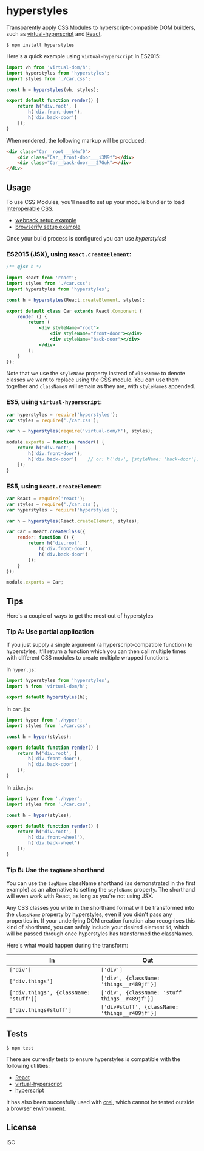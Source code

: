 # hyperstyles

Transparently apply [CSS Modules](https://github.com/css-modules/css-modules) to hyperscript-compatible DOM builders, such as [virtual-hyperscript](https://github.com/Matt-Esch/virtual-dom/tree/master/virtual-hyperscript) and [React](https://github.com/facebook/react).

```
$ npm install hyperstyles
```

Here's a quick example using `virtual-hyperscript` in ES2015:

```js
import vh from 'virtual-dom/h';
import hyperstyles from 'hyperstyles';
import styles from './car.css';

const h = hyperstyles(vh, styles);

export default function render() {
    return h('div.root', [
        h('div.front-door'),
        h('div.back-door')
    ]);
}
```

When rendered, the following markup will be produced:

```html
<div class="Car__root___hHwf0">
    <div class="Car__front-door___i3N9f"></div>
    <div class="Car__back-door___27Guk"></div>
</div>
```

## Usage

To use CSS Modules, you'll need to set up your module bundler to load [Interoperable CSS](https://github.com/css-modules/icss).

* [webpack setup example](https://github.com/css-modules/webpack-demo)
* [browserify setup example](https://github.com/css-modules/browserify-demo)

Once your build process is configured you can use *hyperstyles*!

### ES2015 (JSX), using `React.createElement`:

```jsx
/** @jsx h */

import React from 'react';
import styles from './car.css';
import hyperstyles from 'hyperstyles';

const h = hyperstyles(React.createElement, styles);

export default class Car extends React.Component {
    render () {
        return (
            <div styleName="root">
                <div styleName="front-door"></div>
                <div styleName="back-door"></div>
            </div>
        );
    }
});
```

Note that we use the `styleName` property instead of `className` to denote classes we want to replace using the CSS module. You can use them together and `className`s will remain as they are, with `styleName`s appended.

### ES5, using `virtual-hyperscript`:

```js
var hyperstyles = require('hyperstyles');
var styles = require('./car.css');

var h = hyperstyles(require('virtual-dom/h'), styles);

module.exports = function render() {
    return h('div.root', [
        h('div.front-door'),
        h('div.back-door')    // or: h('div', {styleName: 'back-door'})
    ]);
}
```

### ES5, using `React.createElement`:

```js
var React = require('react');
var styles = require('./car.css');
var hyperstyles = require('hyperstyles');

var h = hyperstyles(React.createElement, styles);

var Car = React.createClass({
    render: function () {
        return h('div.root', [
            h('div.front-door'),
            h('div.back-door')
        ]);
    }
});

module.exports = Car;
```

## Tips

Here's a couple of ways to get the most out of hyperstyles

### Tip A: Use partial application

If you just supply a single argument (a hyperscript-compatible function) to hyperstyles, it'll return a function which you can then call multiple times with different CSS modules to create multiple wrapped functions.

In `hyper.js`:

```js
import hyperstyles from 'hyperstyles';
import h from 'virtual-dom/h';

export default hyperstyles(h);
```

In `car.js`:

```js
import hyper from './hyper';
import styles from './car.css';

const h = hyper(styles);

export default function render() {
    return h('div.root', [
        h('div.front-door'),
        h('div.back-door')
    ]);
}
```

In `bike.js`:

```js
import hyper from './hyper';
import styles from './car.css';

const h = hyper(styles);

export default function render() {
    return h('div.root', [
        h('div.front-wheel'),
        h('div.back-wheel')
    ]);
}
```

### Tip B: Use the `tagName` shorthand

You can use the `tagName` className shorthand (as demonstrated in the first example) as an alternative to setting the `styleName` property. The shorthand will even work with React, as long as you're not using JSX.

Any CSS classes you write in the shorthand format will be transformed into the `className` property by hyperstyles, even if you didn't pass any properties in. If your underlying DOM creation function also recognises this kind of shorthand, you can safely include your desired element `id`, which will be passed through once hyperstyles has transformed the classNames.

Here's what would happen during the transform:

| In                                     | Out                                            |
|----------------------------------------|------------------------------------------------|
| `['div']`                              | `['div']`                                      |
| `['div.things']`                       | `['div', {className: 'things__r489jf'}]`       |
| `['div.things', {className: 'stuff'}]` | `['div', {className: 'stuff things__r489jf'}]` |
| `['div.things#stuff']`                 | `['div#stuff', {className: 'things__r489jf'}]` |

## Tests

```
$ npm test
```

There are currently tests to ensure hyperstyles is compatible with the following utilities:

* [React](https://github.com/facebook/react)
* [virtual-hyperscript](https://github.com/Matt-Esch/virtual-dom/tree/master/virtual-hyperscript)
* [hyperscript](https://github.com/dominictarr/hyperscript)

It has also been succesfully used with [crel](https://github.com/KoryNunn/crel), which cannot be tested outside a browser environment.

## License

ISC
